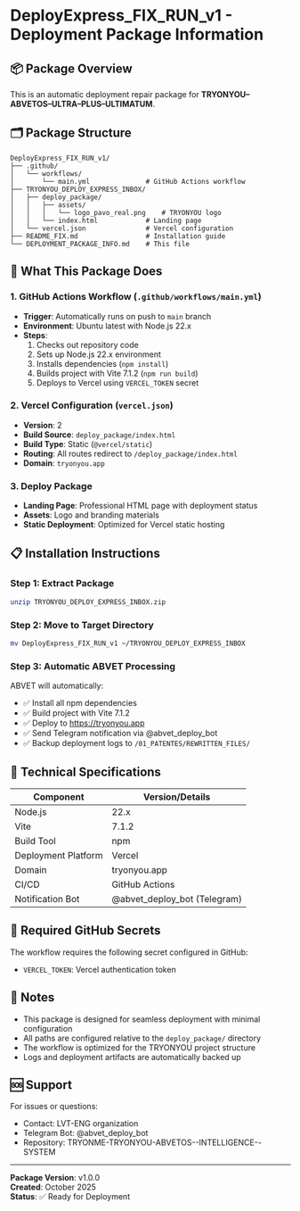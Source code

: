 # DeployExpress_FIX_RUN_v1 - Deployment Package Information

## 📦 Package Overview

This is an automatic deployment repair package for **TRYONYOU–ABVETOS–ULTRA–PLUS–ULTIMATUM**.

## 🗂️ Package Structure

```
DeployExpress_FIX_RUN_v1/
├── .github/
│   └── workflows/
│       └── main.yml              # GitHub Actions workflow
├── TRYONYOU_DEPLOY_EXPRESS_INBOX/
│   ├── deploy_package/
│   │   ├── assets/
│   │   │   └── logo_pavo_real.png    # TRYONYOU logo
│   │   └── index.html            # Landing page
│   └── vercel.json               # Vercel configuration
├── README_FIX.md                 # Installation guide
└── DEPLOYMENT_PACKAGE_INFO.md    # This file
```

## 🚀 What This Package Does

### 1. GitHub Actions Workflow (`.github/workflows/main.yml`)
- **Trigger**: Automatically runs on push to `main` branch
- **Environment**: Ubuntu latest with Node.js 22.x
- **Steps**:
  1. Checks out repository code
  2. Sets up Node.js 22.x environment
  3. Installs dependencies (`npm install`)
  4. Builds project with Vite 7.1.2 (`npm run build`)
  5. Deploys to Vercel using `VERCEL_TOKEN` secret

### 2. Vercel Configuration (`vercel.json`)
- **Version**: 2
- **Build Source**: `deploy_package/index.html`
- **Build Type**: Static (`@vercel/static`)
- **Routing**: All routes redirect to `/deploy_package/index.html`
- **Domain**: `tryonyou.app`

### 3. Deploy Package
- **Landing Page**: Professional HTML page with deployment status
- **Assets**: Logo and branding materials
- **Static Deployment**: Optimized for Vercel static hosting

## 📋 Installation Instructions

### Step 1: Extract Package
```bash
unzip TRYONYOU_DEPLOY_EXPRESS_INBOX.zip
```

### Step 2: Move to Target Directory
```bash
mv DeployExpress_FIX_RUN_v1 ~/TRYONYOU_DEPLOY_EXPRESS_INBOX
```

### Step 3: Automatic ABVET Processing
ABVET will automatically:
- ✅ Install all npm dependencies
- ✅ Build project with Vite 7.1.2
- ✅ Deploy to https://tryonyou.app
- ✅ Send Telegram notification via @abvet_deploy_bot
- ✅ Backup deployment logs to `/01_PATENTES/REWRITTEN_FILES/`

## 🔧 Technical Specifications

| Component | Version/Details |
|-----------|----------------|
| Node.js | 22.x |
| Vite | 7.1.2 |
| Build Tool | npm |
| Deployment Platform | Vercel |
| Domain | tryonyou.app |
| CI/CD | GitHub Actions |
| Notification Bot | @abvet_deploy_bot (Telegram) |

## 🔐 Required GitHub Secrets

The workflow requires the following secret configured in GitHub:
- `VERCEL_TOKEN`: Vercel authentication token

## 📝 Notes

- This package is designed for seamless deployment with minimal configuration
- All paths are configured relative to the `deploy_package/` directory
- The workflow is optimized for the TRYONYOU project structure
- Logs and deployment artifacts are automatically backed up

## 🆘 Support

For issues or questions:
- Contact: LVT-ENG organization
- Telegram Bot: @abvet_deploy_bot
- Repository: TRYONME-TRYONYOU-ABVETOS--INTELLIGENCE--SYSTEM

---

**Package Version**: v1.0.0  
**Created**: October 2025  
**Status**: ✅ Ready for Deployment

